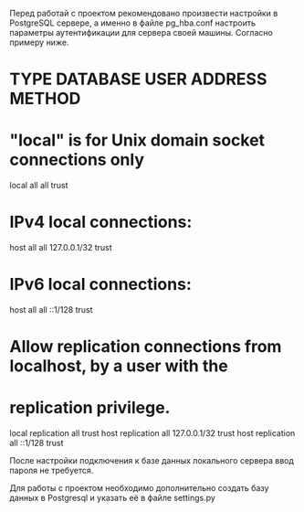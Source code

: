 Перед работай с проектом рекомендовано произвести настройки в PostgreSQL сервере,
а именно в файле pg_hba.conf настроить параметры аутентификации для сервера своей
машины. Согласно примеру ниже.

# TYPE  DATABASE        USER            ADDRESS                 METHOD

# "local" is for Unix domain socket connections only
local   all             all                                     trust
# IPv4 local connections:
host    all             all             127.0.0.1/32            trust
# IPv6 local connections:
host    all             all             ::1/128                 trust
# Allow replication connections from localhost, by a user with the
# replication privilege.
local   replication     all                                     trust
host    replication     all             127.0.0.1/32            trust
host    replication     all             ::1/128                 trust

После настройки подключения к базе данных локального сервера ввод пароля не требуется.

Для работы с проектом необходимо дополнительно создать базу данных в Postgresql
и указать её в файле settings.py